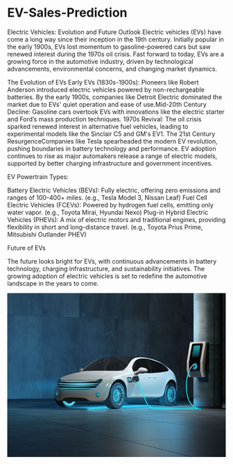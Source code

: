 # EV-Sales-Prediction
Electric Vehicles: Evolution and Future Outlook
Electric vehicles (EVs) have come a long way since their inception in the 19th century. Initially popular in the early 1900s, EVs lost momentum to gasoline-powered cars but saw renewed interest during the 1970s oil crisis. Fast forward to today, EVs are a growing force in the automotive industry, driven by technological advancements, environmental concerns, and changing market dynamics.

The Evolution of EVs
Early EVs (1830s-1900s): Pioneers like Robert Anderson introduced electric vehicles powered by non-rechargeable batteries. By the early 1900s, companies like Detroit Electric dominated the market due to EVs' quiet operation and ease of use.Mid-20th Century Decline: Gasoline cars overtook EVs with innovations like the electric starter and Ford’s mass production techniques.
1970s Revival: The oil crisis sparked renewed interest in alternative fuel vehicles, leading to experimental models like the Sinclair C5 and GM's EV1.
The 21st Century ResurgenceCompanies like Tesla spearheaded the modern EV revolution, pushing boundaries in battery technology and performance.
EV adoption continues to rise as major automakers release a range of electric models, supported by better charging infrastructure and government incentives.

EV Powertrain Types:

Battery Electric Vehicles (BEVs): Fully electric, offering zero emissions and ranges of 100-400+ miles. (e.g., Tesla Model 3, Nissan Leaf)
Fuel Cell Electric Vehicles (FCEVs): Powered by hydrogen fuel cells, emitting only water vapor. (e.g., Toyota Mirai, Hyundai Nexo)
Plug-in Hybrid Electric Vehicles (PHEVs): A mix of electric motors and traditional engines, providing flexibility in short and long-distance travel. (e.g., Toyota Prius Prime, Mitsubishi Outlander PHEV)

Future of EVs

The future looks bright for EVs, with continuous advancements in battery technology, charging infrastructure, and sustainability initiatives. The growing adoption of electric vehicles is set to redefine the automotive landscape in the years to come.


![Alt text for image](https://github.com/Tusharkumar008/EV-Sales-Prediction/blob/main/Whitepaper_%20Optimizing%20Power%20Efficiency%20and%20Performance%20for%20Hybrid%20and%20Electric%20Vehicles.jpeg)
